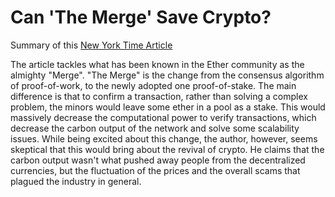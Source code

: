 # Can 'The Merge' Save Crypto?

Summary of this [New York Time Article](https://www.nytimes.com/2022/09/15/technology/merge-ethereum-crypto.html)


The article tackles what has been known in the Ether community as the almighty "Merge". "The Merge" is the change from the consensus algorithm of proof-of-work, to the newly adopted one proof-of-stake. The main difference is that to confirm a transaction, rather than solving a complex problem, the minors would leave some ether in a pool as a stake. This would massively decrease the computational power to verify transactions, which decrease the carbon output of the network and solve some scalability issues. While being excited about this change, the author, however, seems skeptical that this would bring about the revival of crypto. He claims that the carbon output wasn't what pushed away people from the decentralized currencies, but the fluctuation of the prices and the overall scams that plagued the industry in general.